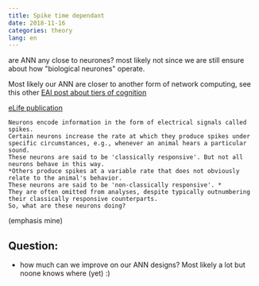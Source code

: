 ```yaml
---
title: Spike time dependant
date: 2018-11-16
categories: theory
lang: en
---
```


are ANN any close to neurones?
most likely not since we are still ensure about how "biological neurones" operate.

Most likely our ANN are closer to another form of network computing, see this other [EAI post about tiers of cognition](https://matt-chv.github.io/embedded-analog-intelligence/theory/2019/02/10/tiers-biological-cognition.html)

[eLife publication](https://elifesciences.org/articles/42409)
```
Neurons encode information in the form of electrical signals called spikes. 
Certain neurons increase the rate at which they produce spikes under specific circumstances, e.g., whenever an animal hears a particular sound. 
These neurons are said to be 'classically responsive'. But not all neurons behave in this way. 
*Others produce spikes at a variable rate that does not obviously relate to the animal's behavior. 
These neurons are said to be 'non-classically responsive'. *
They are often omitted from analyses, despite typically outnumbering their classically responsive counterparts. 
So, what are these neurons doing?
```
(emphasis mine)

## Question:
* how much can we improve on our ANN designs? Most likely a lot but noone knows where (yet) :)
